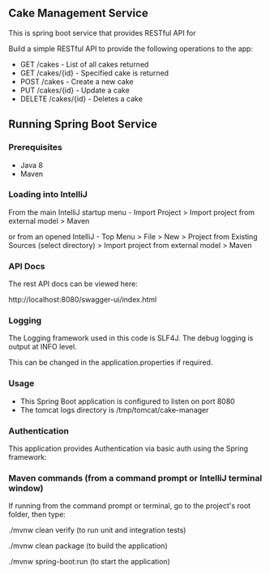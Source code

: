 ## Cake Management Service

This is spring boot service that provides RESTful API for  

Build a simple RESTful API to provide the following operations to the app:
 - GET /cakes - List of all cakes returned
 - GET /cakes/{id} - Specified cake is returned
 - POST /cakes  - Create a new cake
 - PUT /cakes/{id} - Update a cake
 - DELETE /cakes/{id} - Deletes a  cake

## Running Spring Boot Service

### Prerequisites

- Java 8
- Maven

### Loading into IntelliJ
From the main IntelliJ startup menu - Import Project > Import project from external model > Maven

or from an opened IntelliJ - Top Menu > File > New > Project from Existing Sources (select directory) > Import project from external model > Maven

### API Docs
The rest API docs can be viewed here:

http://localhost:8080/swagger-ui/index.html

### Logging
The Logging framework used in this code is SLF4J. The debug logging is output at INFO level.

This can be changed in the application.properties if required.

### Usage
- This Spring Boot application is configured to listen on port 8080
- The tomcat logs directory is /tmp/tomcat/cake-manager

### Authentication

This application provides Authentication via basic auth using the Spring framework:

### Maven commands (from a command prompt or IntelliJ terminal window)

If running from the command prompt or terminal, go to the project's root folder, then type:

./mvnw clean verify  						(to run unit and integration tests)

./mvnw clean package 						(to build the application)
    
./mvnw spring-boot:run 						(to start the application)

